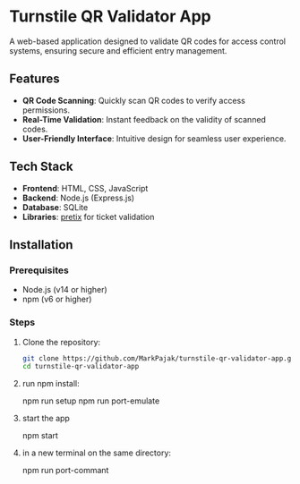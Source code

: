 # Turnstile QR Validator App

A web-based application designed to validate QR codes for access control systems, ensuring secure and efficient entry management.

## Features

- **QR Code Scanning**: Quickly scan QR codes to verify access permissions.
- **Real-Time Validation**: Instant feedback on the validity of scanned codes.
- **User-Friendly Interface**: Intuitive design for seamless user experience.

## Tech Stack

- **Frontend**: HTML, CSS, JavaScript
- **Backend**: Node.js (Express.js)
- **Database**: SQLite
- **Libraries**: [pretix](https://github.com/pretix/pretix) for ticket validation

## Installation

### Prerequisites

- Node.js (v14 or higher)
- npm (v6 or higher)

### Steps

1. Clone the repository:

   ```bash
   git clone https://github.com/MarkPajak/turnstile-qr-validator-app.git
   cd turnstile-qr-validator-app

2. run npm install:

   npm run setup
   npm run port-emulate

4. start the app

   npm start

5. in a  new terminal on the same directory:

   npm run port-commant
   
   
   
